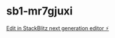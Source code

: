 # sb1-mr7gjuxi

[Edit in StackBlitz next generation editor ⚡️](https://stackblitz.com/~/github.com/scorebada/sb1-mr7gjuxi)